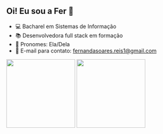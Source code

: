 ## Oi! Eu sou a Fer 👋
- 💻 Bacharel em Sistemas de Informação
- 📚 Desenvolvedora full stack em formação
- 💭 Pronomes: Ela/Dela
- 📧 E-mail para contato: fernandasoares.reis1@gmail.com



<div>		
<img margin-right="100px" height="180em" src="https://github-readme-stats.vercel.app/api?username=fernanda-reis&count_private=true&show_icons=true&theme=github_dark"/>
<img height="180em" src="https://github-readme-stats.vercel.app/api/top-langs/?username=fernanda-reis&layout=compact&count_private=true&show_icons=true&theme=github_dark"/>
</div>



	
